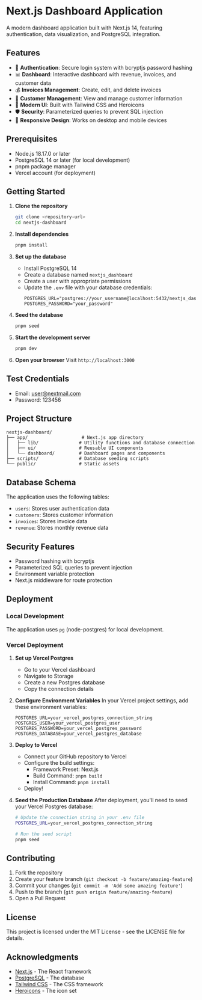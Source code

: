 # Next.js Dashboard Application

A modern dashboard application built with Next.js 14, featuring authentication, data visualization, and PostgreSQL integration.

## Features

- 🔐 **Authentication**: Secure login system with bcryptjs password hashing
- 📊 **Dashboard**: Interactive dashboard with revenue, invoices, and customer data
- 💰 **Invoices Management**: Create, edit, and delete invoices
- 👥 **Customer Management**: View and manage customer information
- 🎨 **Modern UI**: Built with Tailwind CSS and Heroicons
- 🛡️ **Security**: Parameterized queries to prevent SQL injection
- 📱 **Responsive Design**: Works on desktop and mobile devices

## Prerequisites

- Node.js 18.17.0 or later
- PostgreSQL 14 or later (for local development)
- pnpm package manager
- Vercel account (for deployment)

## Getting Started

1. **Clone the repository**
   ```bash
   git clone <repository-url>
   cd nextjs-dashboard
   ```

2. **Install dependencies**
   ```bash
   pnpm install
   ```

3. **Set up the database**
   - Install PostgreSQL 14
   - Create a database named `nextjs_dashboard`
   - Create a user with appropriate permissions
   - Update the `.env` file with your database credentials:
     ```
     POSTGRES_URL="postgres://your_username@localhost:5432/nextjs_dashboard"
     POSTGRES_PASSWORD="your_password"
     ```

4. **Seed the database**
   ```bash
   pnpm seed
   ```

5. **Start the development server**
   ```bash
   pnpm dev
   ```

6. **Open your browser**
   Visit `http://localhost:3000`

## Test Credentials

- Email: user@nextmail.com
- Password: 123456

## Project Structure

```
nextjs-dashboard/
├── app/                    # Next.js app directory
│   ├── lib/               # Utility functions and database connection
│   ├── ui/                # Reusable UI components
│   └── dashboard/         # Dashboard pages and components
├── scripts/               # Database seeding scripts
└── public/                # Static assets
```

## Database Schema

The application uses the following tables:
- `users`: Stores user authentication data
- `customers`: Stores customer information
- `invoices`: Stores invoice data
- `revenue`: Stores monthly revenue data

## Security Features

- Password hashing with bcryptjs
- Parameterized SQL queries to prevent injection
- Environment variable protection
- Next.js middleware for route protection

## Deployment

### Local Development
The application uses `pg` (node-postgres) for local development.

### Vercel Deployment
1. **Set up Vercel Postgres**
   - Go to your Vercel dashboard
   - Navigate to Storage
   - Create a new Postgres database
   - Copy the connection details

2. **Configure Environment Variables**
   In your Vercel project settings, add these environment variables:
   ```
   POSTGRES_URL=your_vercel_postgres_connection_string
   POSTGRES_USER=your_vercel_postgres_user
   POSTGRES_PASSWORD=your_vercel_postgres_password
   POSTGRES_DATABASE=your_vercel_postgres_database
   ```

3. **Deploy to Vercel**
   - Connect your GitHub repository to Vercel
   - Configure the build settings:
     - Framework Preset: Next.js
     - Build Command: `pnpm build`
     - Install Command: `pnpm install`
   - Deploy!

4. **Seed the Production Database**
   After deployment, you'll need to seed your Vercel Postgres database:
   ```bash
   # Update the connection string in your .env file
   POSTGRES_URL=your_vercel_postgres_connection_string
   
   # Run the seed script
   pnpm seed
   ```

## Contributing

1. Fork the repository
2. Create your feature branch (`git checkout -b feature/amazing-feature`)
3. Commit your changes (`git commit -m 'Add some amazing feature'`)
4. Push to the branch (`git push origin feature/amazing-feature`)
5. Open a Pull Request

## License

This project is licensed under the MIT License - see the LICENSE file for details.

## Acknowledgments

- [Next.js](https://nextjs.org/) - The React framework
- [PostgreSQL](https://www.postgresql.org/) - The database
- [Tailwind CSS](https://tailwindcss.com/) - The CSS framework
- [Heroicons](https://heroicons.com/) - The icon set